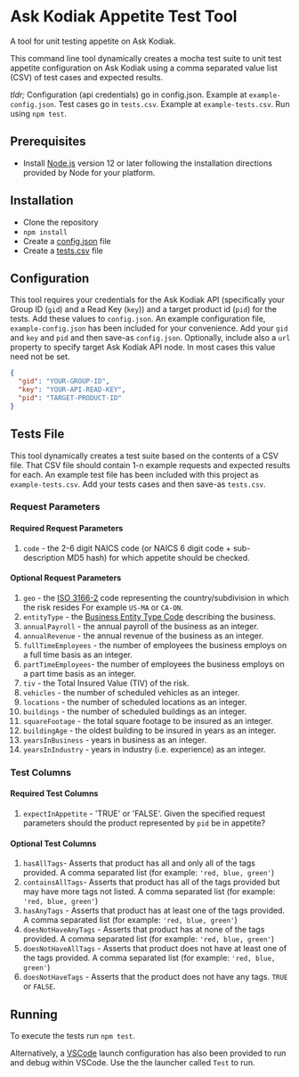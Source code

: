 # Ask Kodiak Appetite Test Tool

A tool for unit testing appetite on Ask Kodiak.

This command line tool dynamically creates a mocha test suite to unit test appetite configuration on Ask Kodiak using a comma separated value list (CSV) of test cases and expected results.

*tldr;* Configuration (api credentials) go in config.json. Example at `example-config.json`. Test cases go in `tests.csv`. Example at `example-tests.csv`. Run using `npm test`.

## Prerequisites

* Install [Node.js](https://nodejs.org/) version 12 or later following the installation directions provided by Node for your platform.

## Installation

* Clone the repository
* `npm install`
* Create a [config.json](#configuration) file
* Create a [tests.csv](#tests-file) file

## Configuration

This tool requires your credentials for the Ask Kodiak API (specifically your Group ID (`gid`) and a Read Key (`key`)) and a target product id (`pid`) for the tests. Add these values to `config.json`. An example configuration file, `example-config.json` has been included for your convenience. Add your `gid` and `key` and `pid` and then save-as `config.json`. Optionally, include also a `url` property to specify target Ask Kodiak API node. In most cases this value need not be set.

```json
{
  "gid": "YOUR-GROUP-ID",
  "key": "YOUR-API-READ-KEY",
  "pid": "TARGET-PRODUCT-ID"
}
```

## Tests File

This tool dynamically creates a test suite based on the contents of a CSV file. That CSV file should contain 1-n example requests and expected results for each. An example test file has been included with this project as `example-tests.csv`. Add your tests cases and then save-as `tests.csv`.

### Request Parameters

#### Required Request Parameters

1. `code` - the 2-6 digit NAICS code (or NAICS 6 digit code + sub-description MD5 hash) for which appetite should be checked.

#### Optional Request Parameters

1. `geo` - the [ISO 3166-2](https://www.iso.org/standard/63546.html) code representing the country/subdivision in which the risk resides For example `US-MA` or `CA-ON`.
2. `entityType` - the [Business Entity Type Code](https://api.askkodiak.com/doc/v2/#api-Reference_Data-BusinessEntityTypes) describing the business.
3. `annualPayroll` - the annual payroll of the business as an integer.
4. `annualRevenue` - the annual revenue of the business as an integer.
5. `fullTimeEmployees` - the number of employees the business employs on a full time basis as an integer.
6. `partTimeEmployees`- the number of employees the business employs on a part time basis as an integer.
7. `tiv` - the Total Insured Value (TIV) of the risk.
8. `vehicles` - the number of scheduled vehicles as an integer.
9. `locations` - the number of scheduled locations as an integer.
10. `buildings` - the number of scheduled buildings as an integer.
11. `squareFootage` - the total square footage to be insured as an integer.
12. `buildingAge` - the oldest building to be insured in years as an integer.
13. `yearsInBusiness` - years in business as an integer.
14. `yearsInIndustry` - years in industry (i.e. experience) as an integer.

### Test Columns

#### Required Test Columns

1. `expectInAppetite` - 'TRUE' or 'FALSE'. Given the specified request parameters should the product represented by `pid` be in appetite?

#### Optional Test Columns

1. `hasAllTags`- Asserts that product has all and only all of the tags provided. A comma separated list (for example: `'red, blue, green'`)
2. `containsAllTags`- Asserts that product has all of the tags provided but may have more tags not listed. A comma separated list (for example: `'red, blue, green'`)
3. `hasAnyTags` - Asserts that product has at least one of the tags provided. A comma separated list (for example: `'red, blue, green'`)
4. `doesNotHaveAnyTags` - Asserts that product has at none of the tags provided. A comma separated list (for example: `'red, blue, green'`)
5. `doesNotHaveAllTags` - Asserts that product does not have at least one of the tags provided. A comma separated list (for example: `'red, blue, green'`)
6. `doesNotHaveTags` - Asserts that the product does not have any tags. `TRUE` or `FALSE`.

## Running

To execute the tests run `npm test`.

Alternatively, a [VSCode](https://code.visualstudio.com) launch configuration has also been provided to run and debug within VSCode. Use the the launcher called `Test` to run.
